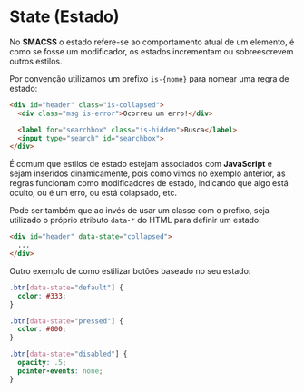 # State (Estado)

No **SMACSS** o estado refere-se ao comportamento atual de um elemento, é como se fosse um modificador, os estados incrementam ou sobreescrevem outros estilos.

Por convenção utilizamos um prefixo ```is-{nome}``` para nomear uma regra de estado:


```html
<div id="header" class="is-collapsed">
  <div class="msg is-error">Ocorreu um erro!</div>

  <label for="searchbox" class="is-hidden">Busca</label>
  <input type="search" id="searchbox">
</div>
```

É comum que estilos de estado estejam associados com **JavaScript** e sejam inseridos dinamicamente, pois como vimos no exemplo anterior, as regras funcionam como modificadores de estado, indicando que algo está oculto, ou é um erro, ou está colapsado, etc.

Pode ser também que ao invés de usar um classe com o prefixo, seja utilizado o próprio atributo ```data-*``` do HTML para definir um estado:

```html
<div id="header" data-state="collapsed">
  ...
</div>
```

Outro exemplo de como estilizar botões baseado no seu estado:

```css
.btn[data-state="default"] {
  color: #333;
}

.btn[data-state="pressed"] {
  color: #000;
}

.btn[data-state="disabled"] {
  opacity: .5;
  pointer-events: none;
}
```